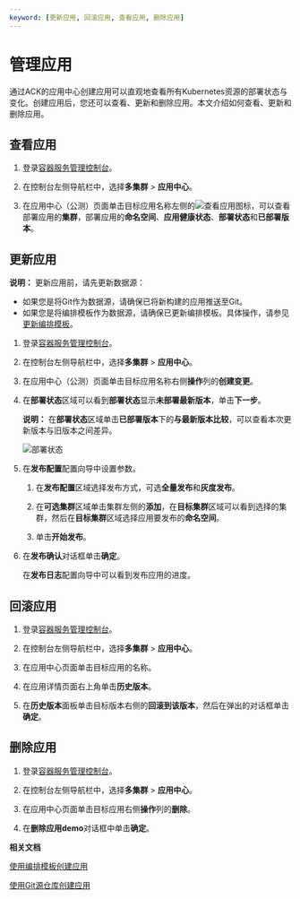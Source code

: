```yaml
---
keyword: [更新应用, 回滚应用, 查看应用, 删除应用]
---
```


# 管理应用

通过ACK的应用中心创建应用可以直观地查看所有Kubernetes资源的部署状态与变化。创建应用后，您还可以查看、更新和删除应用。本文介绍如何查看、更新和删除应用。

## 查看应用

1.  登录[容器服务管理控制台](https://cs.console.aliyun.com)。

2.  在控制台左侧导航栏中，选择**多集群** \> **应用中心**。

3.  在应用中心（公测）页面单击目标应用名称左侧的![查看应用](https://static-aliyun-doc.oss-accelerate.aliyuncs.com/assets/img/zh-CN/1976938161/p260333.png)图标，可以查看部署应用的**集群**，部署应用的**命名空间**、**应用健康状态**、**部署状态**和**已部署版本**。


## 更新应用

**说明：** 更新应用前，请先更新数据源：

-   如果您是将Git作为数据源，请确保已将新构建的应用推送至Git。
-   如果您是将编排模板作为数据源，请确保已更新编排模板。具体操作，请参见[更新编排模板](/cn.zh-CN/Kubernetes集群用户指南/应用市场/模板管理/更新编排模板.md)。

1.  登录[容器服务管理控制台](https://cs.console.aliyun.com)。

2.  在控制台左侧导航栏中，选择**多集群** \> **应用中心**。

3.  在应用中心（公测）页面单击目标应用名称右侧**操作**列的**创建变更**。

4.  在**部署状态**区域可以看到**部署状态**显示**未部署最新版本**，单击**下一步**。

    **说明：** 在**部署状态**区域单击**已部署版本**下的**与最新版本比较**，可以查看本次更新版本与旧版本之间差异。

    ![部署状态](https://static-aliyun-doc.oss-accelerate.aliyuncs.com/assets/img/zh-CN/1976938161/p260376.png)

5.  在**发布配置**配置向导中设置参数。

    1.  在**发布配置**区域选择发布方式，可选**全量发布**和**灰度发布**。

    2.  在**可选集群**区域单击集群左侧的**添加**，在**目标集群**区域可以看到选择的集群，然后在**目标集群**区域选择应用要发布的**命名空间**。

    3.  单击**开始发布**。

6.  在**发布确认**对话框单击**确定**。

    在**发布日志**配置向导中可以看到发布应用的进度。


## 回滚应用

1.  登录[容器服务管理控制台](https://cs.console.aliyun.com)。

2.  在控制台左侧导航栏中，选择**多集群** \> **应用中心**。

3.  在应用中心页面单击目标应用的名称。

4.  在应用详情页面右上角单击**历史版本**。

5.  在**历史版本**面板单击目标版本右侧的**回滚到该版本**，然后在弹出的对话框单击**确定**。


## 删除应用

1.  登录[容器服务管理控制台](https://cs.console.aliyun.com)。

2.  在控制台左侧导航栏中，选择**多集群** \> **应用中心**。

3.  在应用中心页面单击目标应用右侧**操作**列的**删除**。

4.  在**删除应用demo**对话框中单击**确定**。


**相关文档**  


[使用编排模板创建应用](/cn.zh-CN/Kubernetes集群用户指南/应用中心/应用管理/使用编排模板创建应用.md)

[使用Git源仓库创建应用](/cn.zh-CN/Kubernetes集群用户指南/应用中心/应用管理/使用Git源仓库创建应用.md)

